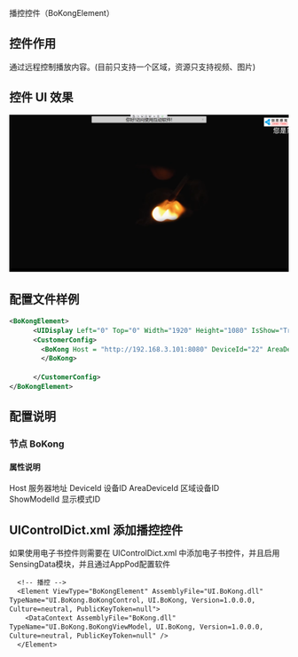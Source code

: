 播控控件（BoKongElement）

## 控件作用

通过远程控制播放内容。(目前只支持一个区域，资源只支持视频、图片)

## 控件 UI 效果

![Placeholder](../images/BoKong.png)

## 配置文件样例

```xml
<BoKongElement>
      <UIDisplay Left="0" Top="0" Width="1920" Height="1080" IsShow="True" ZIndex="1" UsePercent="False" />
      <CustomerConfig>
        <BoKong Host = "http://192.168.3.101:8080" DeviceId="22" AreaDeviceId="43" ShowModelId="23">
        </BoKong>

      </CustomerConfig>
</BoKongElement>

```

## 配置说明

### 节点 BoKong

#### 属性说明

Host 服务器地址
DeviceId 设备ID
AreaDeviceId 区域设备ID  
ShowModelId 显示模式ID  

## UIControlDict.xml 添加播控控件

如果使用电子书控件则需要在 UIControlDict.xml 中添加电子书控件，并且启用SensingData模块，并且通过AppPod配置软件

```
  <!-- 播控 -->
  <Element ViewType="BoKongElement" AssemblyFile="UI.BoKong.dll" TypeName="UI.BoKong.BoKongControl, UI.BoKong, Version=1.0.0.0, Culture=neutral, PublicKeyToken=null">
    <DataContext AssemblyFile="BoKong.dll" TypeName="UI.BoKong.BoKongViewModel, UI.BoKong, Version=1.0.0.0, Culture=neutral, PublicKeyToken=null" />
  </Element>
```


